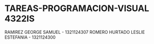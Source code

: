 # TAREAS-PROGRAMACION-VISUAL 4322IS
RAMIREZ GEORGE SAMUEL - 1321124307                                                                                                                                 ROMERO HURTADO LESLIE ESTEFANIA - 1321124300
